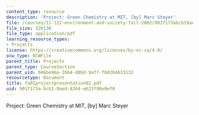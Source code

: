```yaml
---
content_type: resource
description: 'Project: Green Chemistry at MIT, [by] Marc Steyer'
file: /courses/11-122-environment-and-society-fall-2002/901f173abcb19aed8264e623f98e0ef0_fa01projectpresentation02.pdf
file_size: 320130
file_type: application/pdf
learning_resource_types:
- Projects
license: https://creativecommons.org/licenses/by-nc-sa/4.0/
ocw_type: OCWFile
parent_title: Projects
parent_type: CourseSection
parent_uid: 046be9ba-2b64-d0bd-9af7-fb0204633132
resourcetype: Document
title: fa01projectpresentation02.pdf
uid: 901f173a-bcb1-9aed-8264-e623f98e0ef0
---
```

Project: Green Chemistry at MIT, [by] Marc Steyer
